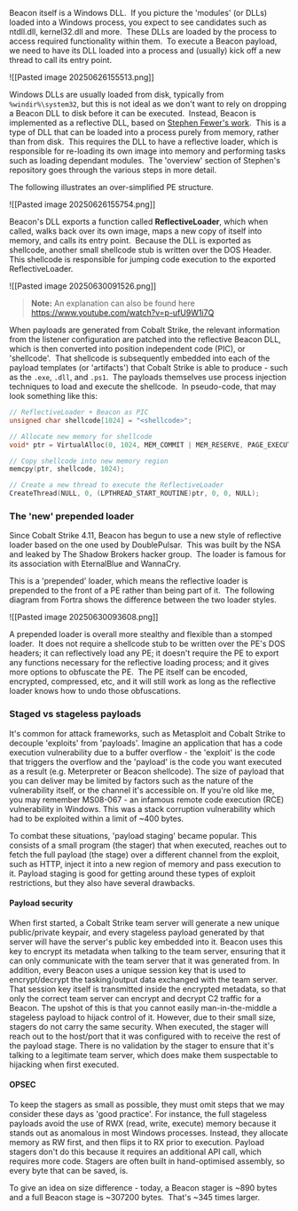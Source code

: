 Beacon itself is a Windows DLL.  If you picture the 'modules' (or DLLs) loaded into a Windows process, you expect to see candidates such as ntdll.dll, kernel32.dll and more.  These DLLs are loaded by the process to access required functionality within them.  To execute a Beacon payload, we need to have its DLL loaded into a process and (usually) kick off a new thread to call its entry point.

![[Pasted image 20250626155513.png]]

Windows DLLs are usually loaded from disk, typically from `%windir%\system32`, but this is not ideal as we don't want to rely on dropping a Beacon DLL to disk before it can be executed.  Instead, Beacon is implemented as a reflective DLL, based on [Stephen Fewer's work](https://github.com/stephenfewer/ReflectiveDLLInjection).  This is a type of DLL that can be loaded into a process purely from memory, rather than from disk.  This requires the DLL to have a reflective loader, which is responsible for re-loading its own image into memory and performing tasks such as loading dependant modules.  The 'overview' section of Stephen's repository goes through the various steps in more detail.

The following illustrates an over-simplified PE structure.

![[Pasted image 20250626155754.png]]

Beacon's DLL exports a function called **ReflectiveLoader**, which when called, walks back over its own image, maps a new copy of itself into memory, and calls its entry point.  Because the DLL is exported as shellcode, another small shellcode stub is written over the DOS Header.  This shellcode is responsible for jumping code execution to the exported ReflectiveLoader.

![[Pasted image 20250630091526.png]]

> **Note:** An explanation can also be found here https://www.youtube.com/watch?v=p-ufU9W1i7Q

When payloads are generated from Cobalt Strike, the relevant information from the listener configuration are patched into the reflective Beacon DLL, which is then converted into position independent code (PIC), or 'shellcode'.  That shellcode is subsequently embedded into each of the payload templates (or 'artifacts') that Cobalt Strike is able to produce - such as the `.exe`, `.dll`, and `.ps1`.  The payloads themselves use process injection techniques to load and execute the shellcode.  In pseudo-code, that may look something like this:

```c
// ReflectiveLoader + Beacon as PIC
unsigned char shellcode[1024] = "<shellcode>";

// Allocate new memory for shellcode
void* ptr = VirtualAlloc(0, 1024, MEM_COMMIT | MEM_RESERVE, PAGE_EXECUTE_READWRITE);

// Copy shellcode into new memory region
memcpy(ptr, shellcode, 1024);

// Create a new thread to execute the ReflectiveLoader
CreateThread(NULL, 0, (LPTHREAD_START_ROUTINE)ptr, 0, 0, NULL);
```

### The 'new' prepended loader

Since Cobalt Strike 4.11, Beacon has begun to use a new style of reflective loader based on the one used by DoublePulsar.  This was built by the NSA and leaked by The Shadow Brokers hacker group.  The loader is famous for its association with EternalBlue and WannaCry.

This is a 'prepended' loader, which means the reflective loader is prepended to the front of a PE rather than being part of it.  The following diagram from Fortra shows the difference between the two loader styles.

![[Pasted image 20250630093608.png]]

A prepended loader is overall more stealthy and flexible than a stomped loader.  It does not require a shellcode stub to be written over the PE's DOS headers; it can reflectively load any PE; it doesn't require the PE to export any functions necessary for the reflective loading process; and it gives more options to obfuscate the PE.  The PE itself can be encoded, encrypted, compressed, etc, and it will still work as long as the reflective loader knows how to undo those obfuscations.

### Staged vs stageless payloads

It's common for attack frameworks, such as Metasploit and Cobalt Strike to decouple 'exploits' from 'payloads'. Imagine an application that has a code execution vulnerability due to a buffer overflow - the 'exploit' is the code that triggers the overflow and the 'payload' is the code you want executed as a result (e.g. Meterpreter or Beacon shellcode). The size of payload that you can deliver may be limited by factors such as the nature of the vulnerability itself, or the channel it's accessible on. If you're old like me, you may remember MS08-067 - an infamous remote code execution (RCE) vulnerability in Windows. This was a stack corruption vulnerability which had to be exploited within a limit of ~400 bytes.

To combat these situations, 'payload staging' became popular. This consists of a small program (the stager) that when executed, reaches out to fetch the full payload (the stage) over a different channel from the exploit, such as HTTP, inject it into a new region of memory and pass execution to it. Payload staging is good for getting around these types of exploit restrictions, but they also have several drawbacks.

#### Payload security

When first started, a Cobalt Strike team server will generate a new unique public/private keypair, and every stageless payload generated by that server will have the server's public key embedded into it. Beacon uses this key to encrypt its metadata when talking to the team server, ensuring that it can only communicate with the team server that it was generated from. In addition, every Beacon uses a unique session key that is used to encrypt/decrypt the tasking/output data exchanged with the team server. That session key itself is transmitted inside the encrypted metadata, so that only the correct team server can encrypt and decrypt C2 traffic for a Beacon. The upshot of this is that you cannot easily man-in-the-middle a stageless payload to hijack control of it. However, due to their small size, stagers do not carry the same security. When executed, the stager will reach out to the host/port that it was configured with to receive the rest of the payload stage. There is no validation by the stager to ensure that it's talking to a legitimate team server, which does make them suspectable to hijacking when first executed.

#### OPSEC

To keep the stagers as small as possible, they must omit steps that we may consider these days as 'good practice'. For instance, the full stageless payloads avoid the use of RWX (read, write, execute) memory because it stands out as anomalous in most Windows processes. Instead, they allocate memory as RW first, and then flips it to RX prior to execution. Payload stagers don't do this because it requires an additional API call, which requires more code. Stagers are often built in hand-optimised assembly, so every byte that can be saved, is.

To give an idea on size difference - today, a Beacon stager is ~890 bytes and a full Beacon stage is ~307200 bytes.  That's ~345 times larger.
